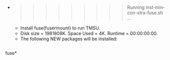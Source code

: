 * >>>>>>>>> Running inst-min-con-xtra-fuse.sh ...
  * Install fuse(fusermount) to run TMSU.
  * Disk size = 1981808K. Space Used = 4K. Runtime = 00:00:00:00.
  * The following NEW packages will be installed:
  ```bash
fuse*
  ```
